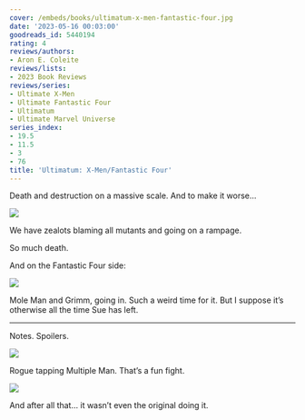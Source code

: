 ```yaml
---
cover: /embeds/books/ultimatum-x-men-fantastic-four.jpg
date: '2023-05-16 00:03:00'
goodreads_id: 5440194
rating: 4
reviews/authors:
- Aron E. Coleite
reviews/lists:
- 2023 Book Reviews
reviews/series:
- Ultimate X-Men
- Ultimate Fantastic Four
- Ultimatum
- Ultimate Marvel Universe
series_index:
- 19.5
- 11.5
- 3
- 76
title: 'Ultimatum: X-Men/Fantastic Four'
---
```

Death and destruction on a massive scale. And to make it worse…

![](/embeds/books/attachments/ultimatum-x-menfantastic-four-textbundle-9587e2.png)

We have zealots blaming all mutants and going on a rampage. 

So much death. 

And on the Fantastic Four side:

![](/embeds/books/attachments/ultimatum-x-menfantastic-four-textbundle-24175b.png)

Mole Man and Grimm, going in. Such a weird time for it. But I suppose it’s otherwise all the time Sue has left. 

<!--more-->

---



Notes. Spoilers. 

![](/embeds/books/attachments/ultimatum-x-menfantastic-four-textbundle-f04cf3.png)

Rogue tapping Multiple Man. That’s a fun fight. 

![](/embeds/books/attachments/ultimatum-x-menfantastic-four-textbundle-3469cb.png)

And after all that… it wasn’t even the original doing it. 
